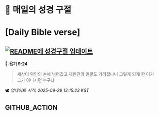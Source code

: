 # 🙏 매일의 성경 구절
# [Daily Bible verse]
## [![README에 성경구절 업데이트](https://github.com/DONGSUKA/first_test/actions/workflows/update-readme-bible.yml/badge.svg)](https://github.com/DONGSUKA/first_test/actions/workflows/update-readme-bible.yml)
<!-- START_BIBLE_VERSE -->
📖 **욥기 9:24**
> 세상이 악인의 손에 넘어갔고 재판관의 얼굴도 가려졌나니 그렇게 되게 한 이가 그가 아니시면 누구냐

🕊️ _업데이트 시각: 2025-09-29 13:15:23 KST_
  <!-- END_BIBLE_VERSE -->
## GITHUB_ACTION
